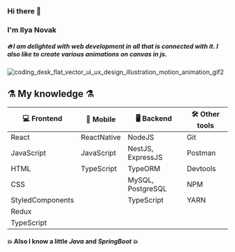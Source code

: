 ### Hi there 👋

### I'm Ilya Novak

##### 🔥 I am delighted with web development in all that is connected with it. I also like to create various animations on canvas in js. 

![coding_desk_flat_vector_ui_ux_design_illustration_motion_animation_gif2](https://user-images.githubusercontent.com/32200119/129456020-799b1de1-6581-41e6-9fcb-f74f56604c7e.gif)

## ⚗️ My knowledge ⚗️

| 💻 Frontend      | 📱 Mobile   | 🖥️ Backend        | 🛠️ Other tools |
|------------------|-------------|-------------------|----------------|
| React            | ReactNative | NodeJS            | Git            |
| JavaScript       | JavaScript  | NestJS, ExpressJS | Postman        |
| HTML             | TypeScript  | TypeORM           | Devtools       |
| CSS              |             | MySQL, PostgreSQL | NPM            |
| StyledComponents |             | TypeScript        | YARN           |
| Redux            |             |                   |                |
| TypeScript       |

#### 💥 Also I know a little *Java* and *SpringBoot* 💥
